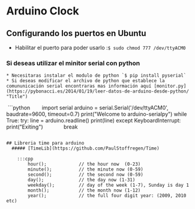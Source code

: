 # Arduino Clock

## Configurando los puertos en Ubuntu
  * Habilitar el puerto para poder usarlo :`$ sudo chmod 777 /dev/ttyACM0`
  ### Si deseas utilizar el minitor serial con python
    * Necesitaras instalar el modulo de python `$ pip install pyserial`
    * Si deseas modificar el archivo de python que establece la comununicación serial encontraras mas información aquí [monitor.py](https://pybonacci.es/2014/01/19/leer-datos-de-arduino-desde-python/ "Title")

  ```python
        import serial
        arduino = serial.Serial('/dev/ttyACM0', baudrate=9600, timeout=0.7)
        print("Welcome to arduino-serialpy")
        while True:
          try:
              line = arduino.readline()
              print(line)
          except KeyboardInterrupt:
              print("Exiting")
              break
```

## Libreria time para arduino
  ##### [TimeLib](https://github.com/PaulStoffregen/Time)

    :::cpp
        hour();            // the hour now  (0-23)
        minute();          // the minute now (0-59)
        second();          // the second now (0-59)
        day();             // the day now (1-31)
        weekday();         // day of the week (1-7), Sunday is day 1
        month();           // the month now (1-12)
        year();            // the full four digit year: (2009, 2010 etc)
